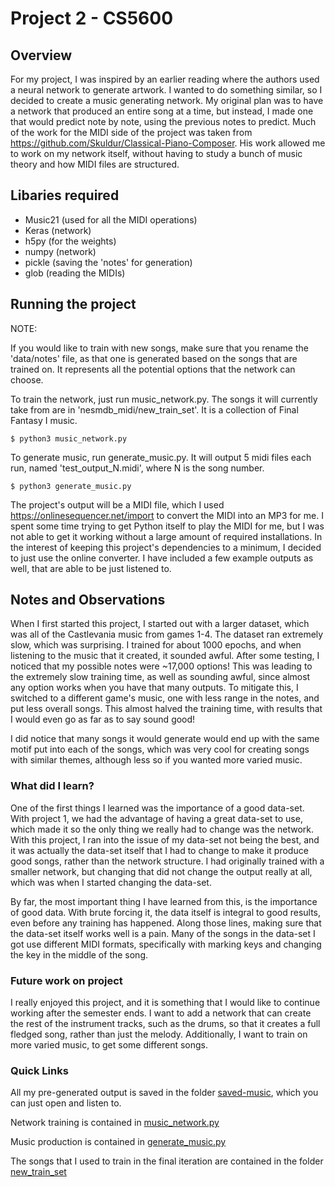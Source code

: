 # Project 2 - CS5600

## Overview

For my project, I was inspired by an earlier reading where the authors used a neural network to generate
artwork. I wanted to do something similar, so I decided to create a music generating network.
My original plan was to have a network that produced an entire song at a time, but instead, I made
one that would predict note by note, using the previous notes to predict. Much of the work for the MIDI
side of the project was taken from https://github.com/Skuldur/Classical-Piano-Composer. His work allowed me to
work on my network itself, without having to study a bunch of music theory and how MIDI files are structured.

## Libaries required

* Music21 (used for all the MIDI operations)
* Keras (network)
* h5py (for the weights)
* numpy (network)
* pickle (saving the 'notes' for generation)
* glob (reading the MIDIs)


## Running the project

NOTE:

If you would like to train with new songs, make sure that you rename the 'data/notes' file, as that one is generated based on the
songs that are trained on. It represents all the potential options that the network can choose.

To train the network, just run music_network.py. The songs it will currently take from are in 'nesmdb_midi/new_train_set'.
It is a collection of Final Fantasy I music.

```shell script
$ python3 music_network.py
```

To generate music, run generate_music.py. It will output 5 midi files each run, named 'test_output_N.midi', where N is the song
number.

```shell script
$ python3 generate_music.py
```

The project's output will be a MIDI file, which I used https://onlinesequencer.net/import to convert the MIDI into an MP3
for me. I spent some time trying to get Python itself to play the MIDI for me, but I was not able to get it working without
a large amount of required installations. In the interest of keeping this project's dependencies to a minimum,
I decided to just use the online converter. I have included a few example outputs as well, that are able to be just listened to. 

## Notes and Observations

When I first started this project, I started out with a larger dataset, which was all of the Castlevania music from games 1-4.
The dataset ran extremely slow, which was surprising. I trained for about 1000 epochs, and when listening to the music that it created,
it sounded awful. After some testing, I noticed that my possible notes were ~17,000 options! This was leading
to the extremely slow training time, as well as sounding awful, since almost any option works when you have that many outputs.
To mitigate this, I switched to a different game's music, one with less range in the notes,
and put less overall songs. This almost halved the training time, with results that I would even go as far as to say sound good!

I did notice that many songs it would generate would end up with the same motif put into each of the songs, which was 
very cool for creating songs with similar themes, although less so if you wanted more varied music.

### What did I learn?

One of the first things I learned was the importance of a good data-set. With project 1, we had the advantage
of having a great data-set to use, which made it so the only thing we really had to change was the network.
With this project, I ran into the issue of my data-set not being the best, and it was actually the data-set itself
that I had to change to make it produce good songs, rather than the network structure. I had originally trained with a smaller
network, but changing that did not change the output really at all, which was when I started changing the data-set.

By far, the most important thing I have learned from this, is the importance of good data. With brute forcing it,
the data itself is integral to good results, even before any training has happened. Along those lines, making sure that the
data-set itself works well is a pain. Many of the songs in the data-set I got use different MIDI formats, specifically with marking
keys and changing the key in the middle of the song.

### Future work on project

I really enjoyed this project, and it is something that I would like to continue working after the semester ends. I want to add a network that can create the rest of the instrument tracks, such as the drums, so that it creates
a full fledged song, rather than just the melody. Additionally, I want to train on more varied music, to get some
 different songs.

### Quick Links

All my pre-generated output is saved in the folder [saved-music](./saved-music), which you can just open and listen to.

Network training is contained in [music_network.py](./music_network.py)

Music production is contained in [generate_music.py](./generate_music.py)

The songs that I used to train in the final iteration are contained in the folder [new_train_set](./nesmdb_midi/nesmdb_midi/new_train_set)


